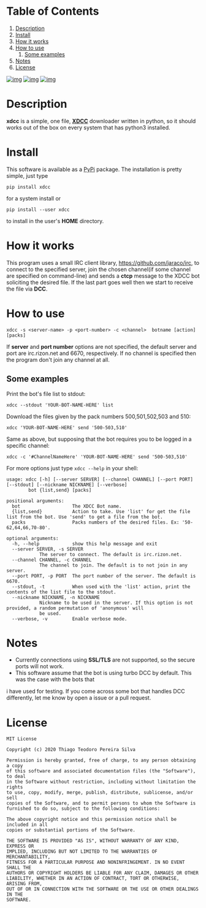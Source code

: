 
# Table of Contents

1.  [Description](#orgdc27ac4)
2.  [Install](#org683968f)
3.  [How it works](#orgd9ae1a5)
4.  [How to use](#org770036e)
    1.  [Some examples](#org7dda68f)
5.  [Notes](#org3d2eb2c)
6.  [License](#org769eaff)

[![img](https://img.shields.io/badge/Code%20Style-Black-black.svg)](https://github.com/psf/black)
[![img](https://img.shields.io/badge/Linter-pylint-green.svg)](https://www.pylint.org/)
[![img](https://img.shields.io/pypi/v/xdcc.svg)](https://pypi.org/project/xdcc/)


<a id="orgdc27ac4"></a>

# Description

**xdcc** is a simple, one file, **[XDCC](https://en.wikipedia.org/wiki/XDCC)** downloader written in python, so it should works out of the box on every system that
has python3 installed.


<a id="org683968f"></a>

# Install

This software is available as a [PyPi](https://pypi.org) package. The installation is pretty simple, just type

    pip install xdcc

for a system install or 

    pip install --user xdcc

to install in the user's **HOME** directory.


<a id="orgd9ae1a5"></a>

# How it works

This program uses a small IRC client library, <https://github.com/jaraco/irc>, to connect to the specified server, join the
chosen channel(if some channel are specified on command-line) and sends a **ctcp** message to the XDCC bot soliciting 
the desired file. If the last part goes well then we start to receive the file via **DCC**.


<a id="org770036e"></a>

# How to use

    xdcc -s <server-name> -p <port-number> -c <channel>  botname [action] [packs]

If **server** and **port number** options are not specified, the default server and port are irc.rizon.net
and 6670, respectively. If no channel is specified then the program don't join any channel at all.


<a id="org7dda68f"></a>

## Some examples

Print the bot's file list to stdout:

    xdcc --stdout 'YOUR-BOT-NAME-HERE' list

Download the files given by the pack numbers 500,501,502,503 and 510:

    xdcc 'YOUR-BOT-NAME-HERE' send '500-503,510'

Same as above, but supposing that the bot requires you to be logged in a specific channel:

    xdcc -c '#ChannelNameHere' 'YOUR-BOT-NAME-HERE' send '500-503,510'

For more options just type `xdcc --help` in your shell:

    usage: xdcc [-h] [--server SERVER] [--channel CHANNEL] [--port PORT] [--stdout] [--nickname NICKNAME] [--verbose]
    	    bot {list,send} [packs]
    
    positional arguments:
      bot                   The XDCC Bot name.
      {list,send}           Action to take. Use 'list' for get the file list from the bot. Use 'send' to get a file from the bot.
      packs                 Packs numbers of the desired files. Ex: '50-62,64,66,70-80'.
    
    optional arguments:
      -h, --help            show this help message and exit
      --server SERVER, -s SERVER
    			The server to connect. The default is irc.rizon.net.
      --channel CHANNEL, -c CHANNEL
    			The channel to join. The default is to not join in any server.
      --port PORT, -p PORT  The port number of the server. The default is 6670.
      --stdout, -t          When used with the 'list' action, print the contents of the list file to the stdout.
      --nickname NICKNAME, -n NICKNAME
    			Nickname to be used in the server. If this option is not provided, a random permutation of 'anonymous' will
    			be used.
      --verbose, -v         Enable verbose mode.


<a id="org3d2eb2c"></a>

# Notes

-   Currently connections using **SSL/TLS** are not supported, so the secure ports will not work.
-   This software assume that the bot is using turbo DCC by default. This was the case with the bots that

i have used for testing. If you come across some bot that handles DCC differently, let me know by open a issue
or a pull request. 


<a id="org769eaff"></a>

# License

    MIT License
    
    Copyright (c) 2020 Thiago Teodoro Pereira Silva
    
    Permission is hereby granted, free of charge, to any person obtaining a copy
    of this software and associated documentation files (the "Software"), to deal
    in the Software without restriction, including without limitation the rights
    to use, copy, modify, merge, publish, distribute, sublicense, and/or sell
    copies of the Software, and to permit persons to whom the Software is
    furnished to do so, subject to the following conditions:
    
    The above copyright notice and this permission notice shall be included in all
    copies or substantial portions of the Software.
    
    THE SOFTWARE IS PROVIDED "AS IS", WITHOUT WARRANTY OF ANY KIND, EXPRESS OR
    IMPLIED, INCLUDING BUT NOT LIMITED TO THE WARRANTIES OF MERCHANTABILITY,
    FITNESS FOR A PARTICULAR PURPOSE AND NONINFRINGEMENT. IN NO EVENT SHALL THE
    AUTHORS OR COPYRIGHT HOLDERS BE LIABLE FOR ANY CLAIM, DAMAGES OR OTHER
    LIABILITY, WHETHER IN AN ACTION OF CONTRACT, TORT OR OTHERWISE, ARISING FROM,
    OUT OF OR IN CONNECTION WITH THE SOFTWARE OR THE USE OR OTHER DEALINGS IN THE
    SOFTWARE.


